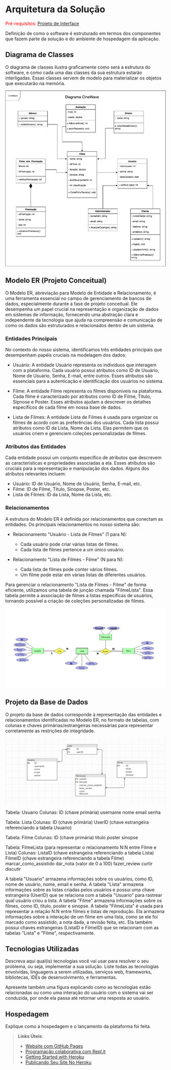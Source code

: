 # Arquitetura da Solução

<span style="color:red">Pré-requisitos: <a href="3-Projeto de Interface.md"> Projeto de Interface</a></span>

Definição de como o software é estruturado em termos dos componentes que fazem parte da solução e do ambiente de hospedagem da aplicação.

## Diagrama de Classes

O diagrama de classes ilustra graficamente como será a estrutura do software, e como cada uma das classes da sua estrutura estarão interligadas. Essas classes servem de modelo para materializar os objetos que executarão na memória.


![Exemplo de Wireframe](img/diagrama-uml.png)

## Modelo ER (Projeto Conceitual)

O Modelo ER, abreviação para Modelo de Entidade e Relacionamento, é uma ferramenta essencial no campo de gerenciamento de bancos de dados, especialmente durante a fase de projeto conceitual. Ele desempenha um papel crucial na representação e organização de dados em sistemas de informação, fornecendo uma abstração clara e independente da tecnologia que ajuda na compreensão e comunicação de como os dados são estruturados e relacionados dentro de um sistema.

### Entidades Principais

No contexto do nosso sistema, identificamos três entidades principais que desempenham papéis cruciais na modelagem dos dados:

- Usuário: A entidade Usuário representa os indivíduos que interagem com a plataforma. Cada usuário possui atributos como ID de Usuário, Nome de Usuário, Senha, E-mail, entre outros. Esses atributos são essenciais para a autenticação e identificação dos usuários no sistema.

- Filme: A entidade Filme representa os filmes disponíveis na plataforma. Cada filme é caracterizado por atributos como ID de Filme, Título, Sipnose e Poster. Esses atributos ajudam a descrever os detalhes específicos de cada filme em nossa base de dados.

- Lista de Filmes: A entidade Lista de Filmes é usada para organizar os filmes de acordo com as preferências dos usuários. Cada lista possui atributos como ID da Lista, Nome da Lista. Elas permitem que os usuários criem e gerenciem coleções personalizadas de filmes.

### Atributos das Entidades

Cada entidade possui um conjunto específico de atributos que descrevem as características e propriedades associadas a ela. Esses atributos são cruciais para a representação e manipulação dos dados. Alguns dos atributos relevantes incluem:

- Usuário: ID de Usuário, Nome de Usuário, Senha, E-mail, etc.
- Filme: ID de Filme, Título, Sinopse, Poster, etc.
- Lista de Filmes: ID da Lista, Nome da Lista, etc.

### Relacionamentos

A estrutura do Modelo ER é definida por relacionamentos que conectam as entidades. Os principais relacionamentos no nosso sistema são:

- Relacionamento "Usuário - Lista de Filmes" (1 para N):

  * Cada usuário pode criar várias listas de filmes.
  * Cada lista de filmes pertence a um único usuário.

- Relacionamento "Lista de Filmes - Filme" (N para N):

  * Cada lista de filmes pode conter vários filmes.
  * Um filme pode estar em várias listas de diferentes usuários.

Para gerenciar o relacionamento "Lista de Filmes - Filme" de forma eficiente, utilizamos uma tabela de junção chamada "FilmeLista". Essa tabela permite a associação de filmes a listas específicas de usuários, tornando possível a criação de coleções personalizadas de filmes.

![Diagrama de Entidade e Relacionamento](img/DER_cinewave.png)

## Projeto da Base de Dados

O projeto da base de dados corresponde à representação das entidades e relacionamentos identificadas no Modelo ER, no formato de tabelas, com colunas e chaves primárias/estrangeiras necessárias para representar corretamente as restrições de integridade.

![Projeto da Base de Dados](/src/projetobasededadoscineviews.png)

Tabela: Usuario
Colunas:
ID (chave primária)
username
nome
email
senha

Tabela: Lista
Colunas:
ID (chave primária)
UserID (chave estrangeira referenciando a tabela Usuario)

Tabela: Filme
Colunas:
ID (chave primária)
titulo
poster
sinopse

Tabela: FilmeLista (para representar o relacionamento N:N entre Filme e Lista)
Colunas:
ListaID (chave estrangeira referenciando a tabela Lista)
FilmeID (chave estrangeira referenciando a tabela Filme)
marcar_como_assistido
dar_nota (valor de 0 a 100)
fazer_review
curtir
discutir

A tabela "Usuario" armazena informações sobre os usuários, como ID, nome de usuário, nome, email e senha.
A tabela "Lista" armazena informações sobre as listas criadas pelos usuários e possui uma chave estrangeira (UserID) que se relaciona com a tabela "Usuario" para rastrear qual usuário criou a lista.
A tabela "Filme" armazena informações sobre os filmes, como ID, título, poster e sinopse.
A tabela "FilmeLista" é usada para representar a relação N:N entre filmes e listas de reprodução. Ela armazena informações sobre a interação de um filme em uma lista, como se ele foi marcado como assistido, a nota dada, a revisão feita, etc. Ela também possui chaves estrangeiras (ListaID e FilmeID) que se relacionam com as tabelas "Lista" e "Filme", respectivamente.

## Tecnologias Utilizadas

Descreva aqui qual(is) tecnologias você vai usar para resolver o seu problema, ou seja, implementar a sua solução. Liste todas as tecnologias envolvidas, linguagens a serem utilizadas, serviços web, frameworks, bibliotecas, IDEs de desenvolvimento, e ferramentas.

Apresente também uma figura explicando como as tecnologias estão relacionadas ou como uma interação do usuário com o sistema vai ser conduzida, por onde ela passa até retornar uma resposta ao usuário.

## Hospedagem

Explique como a hospedagem e o lançamento da plataforma foi feita.

> **Links Úteis**:
>
> - [Website com GitHub Pages](https://pages.github.com/)
> - [Programação colaborativa com Repl.it](https://repl.it/)
> - [Getting Started with Heroku](https://devcenter.heroku.com/start)
> - [Publicando Seu Site No Heroku](http://pythonclub.com.br/publicando-seu-hello-world-no-heroku.html)
